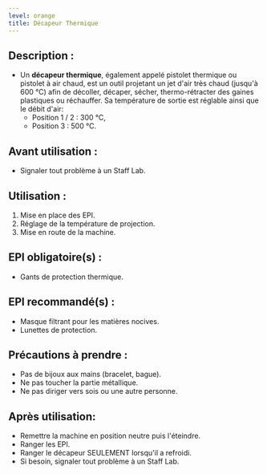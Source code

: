 ```yaml
---
level: orange
title: Décapeur Thermique
---
```


## Description :

- Un **décapeur thermique**, également appelé pistolet thermique ou pistolet à air chaud, est un outil projetant un jet
  d'air très chaud (jusqu'à 600 °C) afin de décoller, décaper, sécher, thermo-rétracter des gaines plastiques ou
  réchauffer. Sa température de sortie est réglable ainsi que le débit d'air:
    - Position 1 / 2 : 300 °C,
    - Position 3 : 500 °C.

## Avant utilisation :

- Signaler tout problème à un Staff Lab.

## Utilisation :

1. Mise en place des EPI.
2. Réglage de la température de projection.
3. Mise en route de la machine.

## EPI obligatoire(s) :

- Gants de protection thermique.

## EPI recommandé(s) :

- Masque filtrant pour les matières nocives.
- Lunettes de protection.

## Précautions à prendre :

- Pas de bijoux aux mains (bracelet, bague).
- Ne pas toucher la partie métallique.
- Ne pas diriger vers sois ou une autre personne.

## Après utilisation:

- Remettre la machine en position neutre puis l'éteindre.
- Ranger les EPI.
- Ranger le décapeur SEULEMENT lorsqu'il a refroidi.
- Si besoin, signaler tout problème à un Staff Lab.